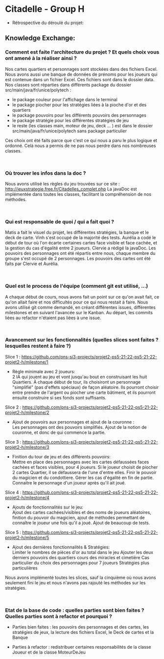# Citadelle - Group H

* Rétrospective du déroulé du projet:

## Knowledge Exchange:

### Comment est faite l'architecture du projet ? Et quels choix vous ont amené à la réaliser ainsi ?

Nos cartes quartiers et personnages sont stockées dans des fichiers Excel.
Nous avons aussi une banque de données de prénoms pour les joueurs qui est contenue dans un fichier Excel.
Ces fichiers sont dans le dossier data.
Nos classes sont réparties dans différents package du dossier src/main/java/fr/unice/polytech : 
  - le package couleur pour l'affichage dans le terminal
  - le package piocher pour les stratégies liées à la pioche d'or et des quartiers
  - le package pouvoirs pour les différents pouvoirs des personnages
  - le package stratégie pour les différentes stratégies de jeu
  - le reste (les classes main, moteur de jeu, deck ... )  est dans le dossier src/main/java/fr/unice/polytech sans package particulier

Ces choix ont été faits parce que c'est ce qui nous a paru le plus logique et ordonné. Celà nous a permis de ne pas nous perdre dans nos nombreuses classes.

<br/>

### Où trouver les infos dans la doc ?

Nous avons utilisé les règles du jeu trouvées sur ce site : http://jeuxstrategie.free.fr/Citadelles_complet.php
La javaDoc est implémentée dans toutes les classes, facilitant la compréhension de nos méthodes.

<br/>

### Qui est responsable de quoi / qui a fait quoi ?

Matis a fait le visuel du projet, les différentes stratégies, la banque et le deck de carte.
Vinh s'est occupé de la majorité des tests.
Aurélia a codé le début de tour où l'on écarte certaines cartes face visible et face cachée, et la gestion du cas d'égalité entre 2 joueurs.
Clervie a rédigé la javaDoc.
Les pouvoirs des personnages ont été répartis entre nous, chaque membre du groupe s'est occupé de 2 personnages.
Les pouvoirs des cartes ont été faits par Clervie et Aurélia.

<br/>

### Quel est le process de l'équipe (comment git est utilisé, ...)

A chaque début de cours, nous avons fait un point sur ce qu'on avait fait, ce qu'on allait faire et nos difficultés pour ce qui nous restait à faire.
Nous avons utilisé git comme demandé, en créant différentes issues, différentes milestones et en suivant l'avancée sur le Kanban.
Au départ, les commits liées au refactor n'étaient pas liées à une issue.

<br/>

### Avancement sur les fonctionnalités (quelles slices sont faites ? lesquelles restent à faire ?)

Slice 1 : https://github.com/pns-si3-projects/projet2-ps5-21-22-ps5-21-22-projet2-h/milestone/1 <br/>
* Règle minimale avec 2 joueurs: <br/>
2 IA qui jouent au jeu et vont jusqu'au bout en construisant les huit Quartiers.
À chaque début de tour, ils choisiront un personnage "simplifié" (pas d'effets spéciaux) de façon aléatoire.
Ils pourront choisir entre prendre de l'argent ou piocher une carte bâtiment, et ils pourront ensuite construire si ses fonds sont suffisants.


Slice 2 : https://github.com/pns-si3-projects/projet2-ps5-21-22-ps5-21-22-projet2-h/milestone/2 <br/>

* Ajout de pouvoirs aux personnages et ajout de la couronne : <br/>
Les personnages ont des pouvoirs simplifiés.
Ajout de la notion de couronne, et donc de qui commence la partie.


Slice 3 : https://github.com/pns-si3-projects/projet2-ps5-21-22-ps5-21-22-projet2-h/milestone/3 <br/>

* Finition du tour de jeu et des différents pouvoirs: <br/>
Mettre en place des personnages avec les cartes défaussées faces cachées et faces visibles, pour 4 joueurs.
Si le joueur choisit de piocher 2 cartes Quartier, il se défaussera de l'une d'entre elles.
Finir le pouvoir du magicien et du condottiere.
Gérer les cas d'égalité en fin de partie.
Connaitre le personnage d'un joueur après qu'il ait joué.


Slice 4 : https://github.com/pns-si3-projects/projet2-ps5-21-22-ps5-21-22-projet2-h/milestone/4 <br/>

* Ajouts de fonctionnalités sur le jeu: <br/>
Ajout des cartes cachées/visibles et des noms de joueurs aléatoires, finition du pouvoir du magicien, ajout de méthodes permettant de connaître le joueur une fois qu'il a joué.
Ajout de beaucoup de tests.


Slice 5 : https://github.com/pns-si3-projects/projet2-ps5-21-22-ps5-21-22-projet2-h/milestone/5 <br/>

* Ajout des dernières fonctionnalités & Stratégies: <br/>
Limiter le nombres de pièces d'or au total dans le jeu
Ajouter les deux derniers pouvoirs des quartiers cours des miracles et cimetière
Cas particulier du choix des personnages pour 7 joueurs
Stratégies plus particulières

Nous avons implémenté toutes les slices, sauf la cinquième où nous avons seulement fini le jeu et nous n'avons pas rajouté les méthodes sur les stratégies.

<br/>

### Etat de la base de code : quelles parties sont bien faites ? Quelles parties sont à refactor et pourquoi ?

* Parties bien faites : les pouvoirs des personnages et des cartes, les stratégies de jeux, la lecture des fichiers Excel, le Deck de cartes et la Banque

* Parties à refactor : redistribuer certaines responsabilités de la classe Joueur et de la classe MoteurDeJeu
